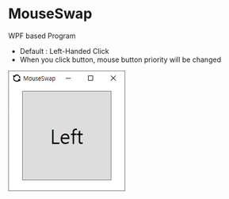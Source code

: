 # MouseSwap

WPF based Program
- Default : Left-Handed Click
- When you click button, mouse button priority will be changed

![Capture image](MouseSwap/jpg/Capture.png)
